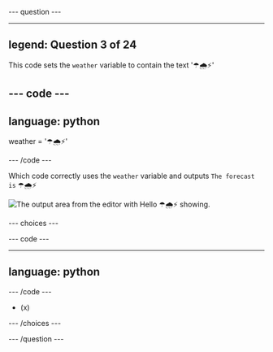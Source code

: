 --- question ---

---
legend: Question 3 of 24
---

This code sets the `weather` variable to contain the text '☂🌧⚡'

--- code ---
---
language: python
---

weather = '☂🌧⚡'

--- /code ---

Which code correctly uses the `weather` variable and outputs `The forecast is` ☂🌧⚡ 

![The output area from the editor with Hello ☂🌧⚡ showing.](images/quiz_3.png)

--- choices ---

--- code ---

---
language: python
---



--- /code ---

- (x)

--- /choices ---

--- /question ---
